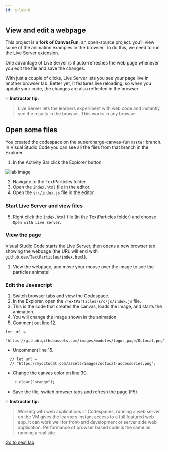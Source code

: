 ```yaml
---
id: a-lab-6
---
```

## View and edit a webpage

This project is a **fork of CanvasFun**, an open-source project.  you'll view some of the animation examples in the browser. To do this, we need to run the Live Server extension.

One advantage of Live Server is it auto-refreshes the web page whenever you edit the file and save the changes.

With just a couple of clicks, Live Server lets you see your page live in another browser tab. Better yet, it features live reloading, so when you update your code, the changes are also reflected in the browser.

💡 **Instructor tip:**

>Live Server lets the learners experiment with web code and instantly see the results in the browser. This works in any browser.

## Open some files

You created the codespace on the supercharge-canvas-fun `master` branch. In Visual Studio Code you can see all the files from that branch in the Explorer.

1. In the Activity Bar click the Explorer button
<img src='/assets/img/a-lab-10.png' alt="lab image" class="img-lab" >

2. Navigate to the TextParticles folder
3. Open the `index.html` file in the editor.
4. Open the `src/index.js` file in the editor.

### Start Live Server and view files

5. Right click the `index.html` file (in the TextParticles folder) and choose `Open with Live Server`.

### View the page

Visual Studio Code starts the Live Server, then opens a new browser tab showing the webpage (the URL will end with `github.dev/TextParticles/index.html`).

1. View the webpage, and move your mouse over the image to see the particles animate!


### Edit the Javascript
1. Switch browser tabs and view the Codespace.
2. In the Explorer, open the `/TextParticles/src/js/index.js` file.
3. This is the code that creates the canvas, loads the image, and starts the animation.
4. You will change the image shown in the animation.
5. Comment out line 12.
   
```
let url =
    "https://github.githubassets.com/images/modules/logos_page/Octocat.png";
```

* Uncomment line 15.

```
  // let url =
  // "https://myoctocat.com/assets/images/octocat-accessories.png";

```
* Change the canvas color on line 30.

```
    c.clear("orange");
```

* Save the file, switch browser tabs and refresh the page (F5).

💡 **Instructor tip:**

> Working with web applications in Codespaces, running a web server on the VM gives the learners instant access to a full featured web app. It can work well for front-end development or server side web application. Performance of browser based code is the same as running a real site.

[Go to next lab ](/walt/lab-7.html)

